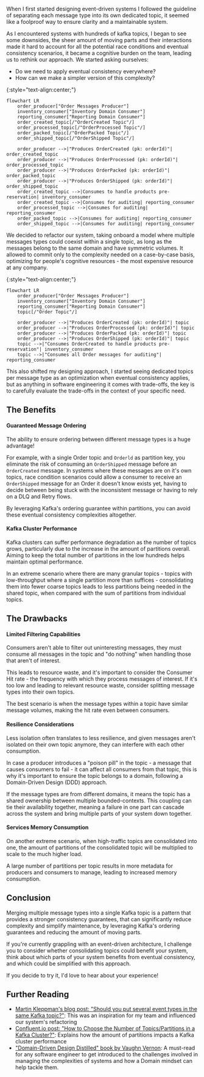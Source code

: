 When I first started designing event-driven systems I followed the guideline of separating each message type into 
its own dedicated topic, it seemed like a foolproof way to ensure clarity and a maintainable system.

As I encountered systems with hundreds of kafka topics, I began to see some downsides, the sheer amount of moving parts and their interactions made it hard to account for all the potential race conditions and eventual consistency scenarios, it became a cognitive burden on the team, leading us to rethink our approach. We started asking ourselves:
- Do we need to apply eventual consistency everywhere?
- How can we make a simpler version of this complexity?

{:style="text-align:center;"}
```mermaid!
flowchart LR
    order_producer["Order Messages Producer"]
    inventory_consumer["Inventory Domain Consumer"]
    reporting_consumer["Reporting Domain Consumer"]
    order_created_topic[/"OrderCreated Topic"/]
    order_processed_topic[/"OrderProcessed Topic"/]
    order_packed_topic[/"OrderPacked Topic"/]
    order_shipped_topic[/"OrderShipped Topic"/]

    order_producer -->|"Produces OrderCreated (pk: orderId)"| order_created_topic
    order_producer -->|"Produces OrderProcessed (pk: orderId)"| order_processed_topic
    order_producer -->|"Produces OrderPacked (pk: orderId)"| order_packed_topic
    order_producer -->|"Produces OrderShipped (pk: orderId)"| order_shipped_topic
    order_created_topic -->|Consumes to handle products pre-reservation| inventory_consumer
    order_created_topic -->|Consumes for auditing| reporting_consumer
    order_processed_topic -->|Consumes for auditing| reporting_consumer
    order_packed_topic -->|Consumes for auditing| reporting_consumer
    order_shipped_topic -->|Consumes for auditing| reporting_consumer
```

We decided to refactor our system, taking onboard a model where multiple messages types could coexist within a single topic, as long as the messages belong to the same domain and have symmetric volumes. It allowed to commit only to the complexity needed on a case-by-case basis, optimizing for people's cognitive resources - the most expensive resource at any company.

{:style="text-align:center;"}
```mermaid!
flowchart LR
    order_producer["Order Messages Producer"]
    inventory_consumer["Inventory Domain Consumer"]
    reporting_consumer["Reporting Domain Consumer"]
    topic[/"Order Topic"/]

    order_producer -->|"Produces OrderCreated (pk: orderId)"| topic
    order_producer -->|"Produces OrderProcessed (pk: orderId)"| topic
    order_producer -->|"Produces OrderPacked (pk: orderId)"| topic
    order_producer -->|"Produces OrderShipped (pk: orderId)"| topic
    topic -->|"Consumes OrderCreated to handle products pre-reservation"| inventory_consumer
    topic -->|"Consumes all Order messages for auditing"| reporting_consumer
```

This also shifted my designing approach, I started seeing dedicated topics per message type as an optimization when eventual consistency applies, but as anything in software engineering it comes with trade-offs, the key is to carefully evaluate the trade-offs in the context of your specific need. 

## The Benefits 
#### Guaranteed Message Ordering
The ability to ensure ordering between different message types is a huge advantage!

For example, with a single Order topic and `Orderld` as partition key, you eliminate the risk of consuming an `OrderShipped` message before an `OrderCreated` message. In systems where these messages are on it's own topics, race condition scenarios could allow a consumer to receive an `OrderShipped` message for an Order it doesn't know exists yet, having to decide between being stuck with the inconsistent message or having to rely on a DLQ and Retry flows.

By leveraging Kafka's ordering guarantee within partitions, you can avoid these eventual consistency complexities altogether. 

#### Kafka Cluster Performance
Kafka clusters can suffer performance degradation as the number of topics grows, particularly due to the increase in the amount of partitions overall. Aiming to keep the total number of partitions in the low hundreds helps maintain optimal performance.

In an extreme scenario where there are many granular topics - topics with low-throughput where a single partition more than suffices - consolidating them into fewer coarse topics leads to less partitions being needed in the shared topic, when compared with the sum of partitions from individual topics. 

## The Drawbacks 
#### Limited Filtering Capabilities
Consumers aren't able to filter out uninteresting messages, they must consume all messages in the topic and "do nothing" when handling those that aren't of interest.

This leads to resource waste, and it's important to consider the Consumer Hit rate - the frequency with which they process messages of interest. If it's too low and leading to relevant resource waste, consider splitting message types into their own topics.

The best scenario is when the message types within a topic have similar message volumes, making the hit rate even between consumers. 

#### Resilience Considerations
Less isolation often translates to less resilience, and given messages aren't isolated on their own topic anymore, they can interfere with each other consumption.

In case a producer introduces a "poison pill" in the topic - a message that causes consumers to fail - it can affect all consumers from that topic, this is why it's important to ensure the topic belongs to a domain, following a Domain-Driven Design (DDD) approach.

If the message types are from different domains, it means the topic has a shared ownership between multiple bounded-contexts. This coupling can tie their availability together, meaning a failure in one part can cascade across the system and bring multiple parts of your system down together.

#### Services Memory Consumption
On another extreme scenario, when high-traffic topics are consolidated into one, the amount of partitions of the consolidated topic will be multiplied to scale to the much higher load.

A large number of partitions per topic results in more metadata for producers and consumers to manage, leading to increased memory consumption. 

## Conclusion 
Merging multiple message types into a single Kafka topic is a pattern that provides a stronger consistency guarantees, that can significantly reduce complexity and simplify maintenance, by leveraging Kafka's ordering guarantees and reducing the amount of moving parts. 

If you're currently grappling with an event-driven architecture, I challenge you to consider whether consolidating topics could benefit your system, think about which parts of your system benefits from eventual consistency, and which could be simplified with this approach.

If you decide to try it, I'd love to hear about your experience! 

## Further Reading
- [Martin Kleppman's blog post: "Should you put several event types in the same Kafka topic?"](https://martin.kleppmann.com/2018/01/18/event-types-in-kafka-topic.html): This was an inspiration for my team and influenced our system's refactoring
- [Confluent.io post: "How to Choose the Number of Topics/Partitions in a Kafka Cluster?"](https://www.confluent.io/blog/how-choose-number-topics-partitions-kafka-cluster): Explains how the amount of partitions impacts a Kafka cluster performance
- ["Domain-Driven Design Distilled" book by Vaughn Vernon](https://www.goodreads.com/book/show/28602719-domain-driven-design-distilled): A must-read for any software engineer to get introduced to the challenges involved in managing the complexities of systems and how a Domain mindset can help tackle them.